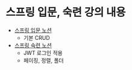 
# 스프링 입문, 숙련 강의 내용 
- [스프링 입문 노션](https://teamsparta.notion.site/Spring-d6f240ba3fa1444281b6d470963f276e)
  - 기본 CRUD
- [스프링 숙련 노션](https://teamsparta.notion.site/Spring-a4b0d0e30c844e5f8b524978b03345ea)
  - JWT 로그인 적용
  - 페이징, 정렬, 폴더